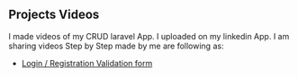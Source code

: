 ## Projects Videos
I made videos of my CRUD laravel App. I uploaded on my linkedin App. I am sharing videos Step by Step made by me are following as:
- [Login / Registration Validation form](https://www.linkedin.com/posts/manishtechniz_laravel-tailwindcss-phpdeveloper-activity-7038520639636320256-b0cs?utm_source=share&utm_medium=member_desktop)
